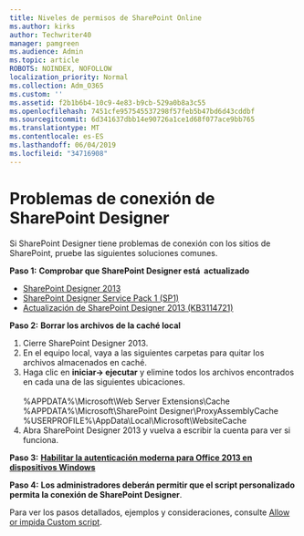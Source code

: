 ```yaml
---
title: Niveles de permisos de SharePoint Online
ms.author: kirks
author: Techwriter40
manager: pamgreen
ms.audience: Admin
ms.topic: article
ROBOTS: NOINDEX, NOFOLLOW
localization_priority: Normal
ms.collection: Adm_O365
ms.custom: ''
ms.assetid: f2b1b6b4-10c9-4e83-b9cb-529a0b8a3c55
ms.openlocfilehash: 7451cfe957545537298f57feb5b47bd6d43cddbf
ms.sourcegitcommit: 6d341637dbb14e90726a1ce1d68f077ace9bb765
ms.translationtype: MT
ms.contentlocale: es-ES
ms.lasthandoff: 06/04/2019
ms.locfileid: "34716908"
---
```

# <a name="sharepoint-designer-connection-issues"></a>Problemas de conexión de SharePoint Designer 

<p>Si SharePoint Designer tiene problemas de conexión con los sitios de SharePoint, pruebe las siguientes soluciones comunes.</p> <p><strong>Paso 1:</strong> <strong>Comprobar que SharePoint Designer está&nbsp; actualizado</strong></p> <ul> <li><a href="https://www.microsoft.com/en-us/download/details.aspx?id=35491">SharePoint Designer 2013</a></li> <li><a href="https://support.microsoft.com/en-us/help/2817441/description-of-microsoft-sharepoint-designer-2013-service-pack-1-sp1">SharePoint Designer Service Pack 1 (SP1)</a></li> <li><a href="https://support.microsoft.com/en-us/help/3114721/august-2-2016-update-for-sharepoint-designer-2013-kb3114721">Actualización de SharePoint Designer 2013 (KB3114721)</a></li> </ul> <p><strong>Paso 2:</strong> <strong>Borrar los archivos de la caché local</strong>&nbsp;</p> <ol> <li style="font-weight: 400;">Cierre SharePoint Designer 2013.&nbsp;</li> <li style="font-weight: 400;">En el equipo local, vaya a las siguientes carpetas para quitar los archivos almacenados en caché.&nbsp;</li> <li style="font-weight: 400;">Haga clic en <strong>iniciar-&gt; ejecutar</strong> y elimine todos los archivos encontrados en cada una de las siguientes ubicaciones.&nbsp;<br /><br />%APPDATA%\Microsoft\Web Server Extensions\Cache<br />%APPDATA%\Microsoft\SharePoint Designer\ProxyAssemblyCache<br />%USERPROFILE%\AppData\Local\Microsoft\WebsiteCache</li> <li style="font-weight: 400;">Abra SharePoint Designer 2013 y vuelva a escribir la cuenta para ver si funciona.</li> </ol> <p><strong>Paso 3:</strong> <a href="https://docs.microsoft.com/en-us/office365/admin/security-and-compliance/enable-modern-authentication?redirectSourcePath=%252fen-us%252farticle%252fEnable-Modern-Authentication-for-Office-2013-on-Windows-devices-7dc1c01a-090f-4971-9677-f1b192d6c910&amp;view=o365-worldwide"> <strong>Habilitar la autenticación moderna para Office 2013 en dispositivos Windows</strong></a>&nbsp;</p> <p><strong>Paso 4:</strong> <strong>Los administradores deberán permitir que el script personalizado permita la conexión de SharePoint Designer</strong>.</p> <p>Para ver los pasos detallados, ejemplos y consideraciones, consulte <a href="https://docs.microsoft.com/en-us/sharepoint/allow-or-prevent-custom-script">Allow or impida Custom script</a>.&nbsp;</p>



